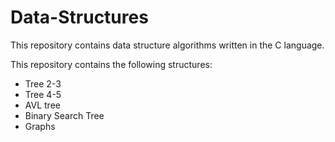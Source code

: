 # Data-Structures

This repository contains data structure algorithms written in the C language.

This repository contains the following structures:
* Tree 2-3
* Tree 4-5
* AVL tree
* Binary Search Tree
* Graphs

